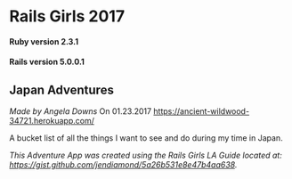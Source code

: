 # Rails Girls 2017

#### Ruby version 2.3.1
#### Rails version 5.0.0.1

## Japan Adventures

*Made* *by* *Angela* *Downs*
On 01.23.2017
https://ancient-wildwood-34721.herokuapp.com/

A bucket list of all the things I want to see and do during my time in Japan.

_This Adventure App was created using the Rails Girls LA Guide located at: https://gist.github.com/jendiamond/5a26b531e8e47b4aa638._
